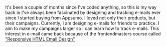 It's been a couple of months since I've coded anything, so this is my way back in
I've always been fascinated by designing and tracking e-mails ever since I started buying from Appsumo. I loved not only their products, but their campaigns.
Currently, I am designing e-mails for friends to practice. I aim to make my campaigns larger so I can learn how to track e-mails.
This interest in e-mail came back because of the frontendmasters course called <a href="https://frontendmasters.com/courses/responsive-email/">"Responsive HTML Email Design"</a>
